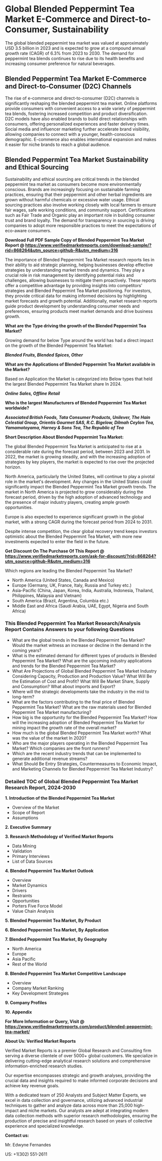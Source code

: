 <h1>Global Blended Peppermint Tea Market E-Commerce and Direct-to-Consumer, Sustainability</h1><p class=""><p>The global blended peppermint tea market was valued at approximately USD 3.5 billion in 2023 and is expected to grow at a compound annual growth rate (CAGR) of 6.3% from 2023 to 2030. The demand for peppermint tea blends continues to rise due to its health benefits and increasing consumer preference for natural beverages.</p><h2>Blended Peppermint Tea Market E-Commerce and Direct-to-Consumer (D2C) Channels</h2><p>The rise of e-commerce and direct-to-consumer (D2C) channels is significantly reshaping the blended peppermint tea market. Online platforms provide consumers with convenient access to a wide variety of peppermint tea blends, fostering increased competition and product diversification. D2C models have also enabled brands to build direct relationships with consumers, offering personalized experiences and faster delivery times. Social media and influencer marketing further accelerate brand visibility, allowing companies to connect with a younger, health-conscious demographic. E-commerce also enables international expansion and makes it easier for niche brands to reach a global audience.</p><h2>Blended Peppermint Tea Market Sustainability and Ethical Sourcing</h2><p>Sustainability and ethical sourcing are critical trends in the blended peppermint tea market as consumers become more environmentally conscious. Brands are increasingly focusing on sustainable farming practices, ensuring that their peppermint and other herbal ingredients are grown without harmful chemicals or excessive water usage. Ethical sourcing practices also involve working closely with local farmers to ensure fair wages, safe working conditions, and community support. Certifications such as Fair Trade and Organic play an important role in building consumer trust and brand loyalty. The demand for transparency in sourcing is driving companies to adopt more responsible practices to meet the expectations of eco-aware consumers.</p></p><p class=""><strong>Download Full PDF Sample Copy of Blended Peppermint Tea Market Report @ <a href="https://www.verifiedmarketreports.com/download-sample/?rid=868264&utm_source=github-R&utm_medium=316" target="_blank">https://www.verifiedmarketreports.com/download-sample/?rid=868264&utm_source=github-R&utm_medium=316</a></strong></p><p>The importance of&nbsp;Blended Peppermint Tea Market research reports lies in their ability to aid strategic planning, helping businesses develop effective strategies by understanding market trends and dynamics. They play a crucial role in risk management by identifying potential risks and challenges, allowing businesses to mitigate them proactively. These reports offer a competitive advantage by providing insights into competitors' strategies and Blended Peppermint Tea Market positioning. For investors, they provide critical data for making informed decisions by highlighting market forecasts and growth potential. Additionally, market research reports guide product development by understanding consumer needs and preferences, ensuring products meet market demands and drive business growth.</p><p><strong>What are the&nbsp;Type driving the growth of the Blended Peppermint Tea Market?</strong></p><p id="" class="">Growing demand for below Type around the world has had a direct impact on the growth of the Blended Peppermint Tea Market:</p><p class=""><em><strong>Blended Fruits, Blended Spices, Other</strong></em></p><p class=""><strong>What are the&nbsp;Applications&nbsp;of Blended Peppermint Tea Market available in the Market?</strong></p><p id="" class="">Based on Application the Market is categorized into Below types that held the largest Blended Peppermint Tea Market share In 2024.</p><p class=""><em><strong>Online Sales, Offline Retail</strong></em></p><p class=""><strong>Who is the largest Manufacturers of Blended Peppermint Tea Market worldwide?</strong></p><p><em><strong>Associated British Foods, Tata Consumer Products, Unilever, The Hain Celestial Group, Orientis Gourmet SAS, R.C. Bigelow, Dilmah Ceylon Tea, Yamamotoyama, Harney & Sons Tea, The Republic of Tea</strong></em></p><p id="" class=""><strong>Short Description About Blended Peppermint Tea Market:</strong></p><p>The global Blended Peppermint Tea Market is anticipated to rise at a considerable rate during the forecast period, between 2023 and 2031. In 2022, the market is growing steadily, and with the increasing adoption of strategies by key players, the market is expected to rise over the projected horizon.</p><p>North America, particularly the United States, will continue to play a pivotal role in the market's development. Any changes in the United States could significantly impact the Blended Peppermint Tea Market growth trends. The market in North America is projected to grow considerably during the forecast period, driven by the high adoption of advanced technology and the presence of major industry players, creating ample growth opportunities.</p><p>Europe is also expected to experience significant growth in the global market, with a strong CAGR during the forecast period from 2024 to 2031.</p><p>Despite intense competition, the clear global recovery trend keeps investors optimistic about the Blended Peppermint Tea Market, with more new investments expected to enter the field in the future.</p><p id="" class=""><strong>Get Discount On The Purchase Of This Report @ <a href="https://www.verifiedmarketreports.com/ask-for-discount/?rid=868264?utm_source=github-R&utm_medium=316" target="_blank">https://www.verifiedmarketreports.com/ask-for-discount/?rid=868264?utm_source=github-R&utm_medium=316</a></strong></p><p class="">Which regions are leading the Blended Peppermint Tea Market?</p><ul><li>North America (United States, Canada and Mexico)</li><li>Europe (Germany, UK, France, Italy, Russia and Turkey etc.)</li><li>Asia-Pacific (China, Japan, Korea, India, Australia, Indonesia, Thailand, Philippines, Malaysia and Vietnam)</li><li>South America (Brazil, Argentina, Columbia etc.)</li><li>Middle East and Africa (Saudi Arabia, UAE, Egypt, Nigeria and South Africa)</li></ul><h3 id="" class="">This Blended Peppermint Tea Market Research/Analysis Report Contains Answers to your following Questions</h3><ul><li>What are the global trends in the Blended Peppermint Tea Market? Would the market witness an increase or decline in the demand in the coming years?</li><li>What is the estimated demand for different types of products in Blended Peppermint Tea Market? What are the upcoming industry applications and trends for the Blended Peppermint Tea Market?</li><li>What Are Projections of Global Blended Peppermint Tea Market Industry Considering Capacity, Production and Production Value? What Will Be the Estimation of Cost and Profit? What Will Be Market Share, Supply and Consumption? What about imports and Export?</li><li>Where will the strategic developments take the industry in the mid to long-term?</li><li>What are the factors contributing to the final price of Blended Peppermint Tea Market? What are the raw materials used for Blended Peppermint Tea Market manufacturing?</li><li>How big is the opportunity for the Blended Peppermint Tea Market? How will the increasing adoption of Blended Peppermint Tea Market for mining impact the growth rate of the overall market?</li><li>How much is the global Blended Peppermint Tea Market worth? What was the value of the market In 2020?</li><li>Who are the major players operating in the Blended Peppermint Tea Market? Which companies are the front runners?</li><li>Which are the recent industry trends that can be implemented to generate additional revenue streams?</li><li>What Should Be Entry Strategies, Countermeasures to Economic Impact, and Marketing Channels for Blended Peppermint Tea Market Industry?</li></ul><h3 id="" class="">Detailed TOC of Global Blended Peppermint Tea Market Research Report, 2024-2030</h3><p id="" class=""><strong>1. Introduction of the Blended Peppermint Tea Market</strong></p><ul><li>Overview of the Market</li><li>Scope of Report</li><li>Assumptions</li></ul><p id="" class=""><strong>2. Executive Summary</strong></p><p id="" class=""><strong>3. Research Methodology of Verified Market Reports</strong></p><ul><li>Data Mining</li><li>Validation</li><li>Primary Interviews</li><li>List of Data Sources</li></ul><p id="" class=""><strong>4. Blended Peppermint Tea Market Outlook</strong></p><ul><li>Overview</li><li>Market Dynamics</li><li>Drivers</li><li>Restraints</li><li>Opportunities</li><li>Porters Five Force Model</li><li>Value Chain Analysis</li></ul><p id="" class=""><strong>5. Blended Peppermint Tea Market, By Product</strong></p><p id="" class=""><strong>6. Blended Peppermint Tea Market, By Application</strong></p><p id="" class=""><strong>7. Blended Peppermint Tea Market, By Geography</strong></p><ul><li>North America</li><li>Europe</li><li>Asia Pacific</li><li>Rest of the World</li></ul><p id="" class=""><strong>8. Blended Peppermint Tea Market Competitive Landscape</strong></p><ul><li>Overview</li><li>Company Market Ranking</li><li>Key Development Strategies</li></ul><p id="" class=""><strong>9. Company Profiles</strong></p><p id="" class=""><strong>10. Appendix</strong></p><p id="" class=""><strong>For More Information or Query, Visit @ <a href="https://www.verifiedmarketreports.com/product/blended-peppermint-tea-market/" target="_blank">https://www.verifiedmarketreports.com/product/blended-peppermint-tea-market/</a></strong></p><p id="" class=""><strong>About Us: Verified Market Reports</strong></p><p id="" class="">Verified Market Reports is a premier Global Research and Consulting firm serving a diverse clientele of over 5000+ global customers. We specialize in delivering cutting-edge analytical research solutions and comprehensive information-enriched research studies.</p><p id="" class="">Our expertise encompasses strategic and growth analyses, providing the crucial data and insights required to make informed corporate decisions and achieve key revenue goals.</p><p id="" class="">With a dedicated team of 250 Analysts and Subject Matter Experts, we excel in data collection and governance, utilizing advanced industrial techniques to gather and analyze data across more than 25,000 high-impact and niche markets. Our analysts are adept at integrating modern data collection methods with superior research methodologies, ensuring the production of precise and insightful research based on years of collective experience and specialized knowledge.</p><p id="" class=""><strong>Contact us:</strong></p><p id="" class="">Mr. Edwyne Fernandes</p><p id="" class="">US: +1(302) 551-2611</p>